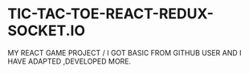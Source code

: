 # TIC-TAC-TOE-REACT-REDUX-SOCKET.IO
MY REACT GAME PROJECT / I GOT BASIC FROM GITHUB USER AND I HAVE ADAPTED ,DEVELOPED MORE. 
